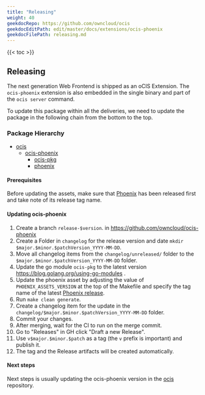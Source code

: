 ```yaml
---
title: "Releasing"
weight: 40
geekdocRepo: https://github.com/owncloud/ocis
geekdocEditPath: edit/master/docs/extensions/ocis-phoenix
geekdocFilePath: releasing.md
---
```


{{< toc >}}

## Releasing

The next generation Web Frontend is shipped as an oCIS Extension. The `ocis-phoenix` extension is also embedded in the single binary and part of the `ocis server` command.

To update this package within all the deliveries, we need to update the package in the following chain from the bottom to the top.

### Package Hierarchy

- [ocis](https://githug.com/owncloud/ocis)
    - [ocis-phoenix](https://github.com/owncloud/ocis-phoenix)
      - [ocis-pkg](https://github.com/owncloud/ocis-pkg)
      - [phoenix](https://github.com/owncloud/phoenix)

#### Prerequisites

Before updating the assets, make sure that [Phoenix](https://github.com/owncloud/phoenix) has been released first
and take note of its release tag name.

#### Updating ocis-phoenix

1. Create a branch `release-$version`. in <https://github.com/owncloud/ocis-phoenix>
2. Create a Folder in `changelog` for the release version and date `mkdir $major.$minor.$patchVersion_YYYY-MM-DD`.
3. Move all changelog items from the `changelog/unreleased/` folder to the `$major.$minor.$patchVersion_YYYY-MM-DD` folder.
4. Update the go module `ocis-pkg` to the latest version <https://blog.golang.org/using-go-modules> .
5. Update the phoenix asset by adjusting the value of `PHOENIX_ASSETS_VERSION` at the top of the Makefile and specify the tag name of the latest [Phoenix release](https://github.com/owncloud/phoenix/tags).
6. Run `make clean generate`.
7. Create a changelog item for the update in the `changelog/$major.$minor.$patchVersion_YYYY-MM-DD` folder.
8. Commit your changes.
9. After merging, wait for the CI to run on the merge commit.
10. Go to "Releases" in GH click "Draft a new Release".
11. Use `v$major.$minor.$patch` as a tag (the `v` prefix is important) and publish it.
12. The tag and the Release artifacts will be created automatically.

#### Next steps

Next steps is usually updating the ocis-phoenix version in the [ocis](https://githug.com/owncloud/ocis) repository.

